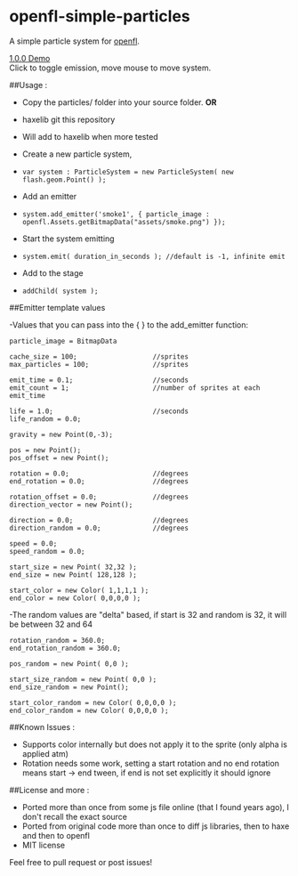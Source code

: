 openfl-simple-particles
=======================

A simple particle system for [openfl](http://openfl.org).

[ 1.0.0 Demo ](http://underscorediscovery.com/sven/openfl-simple-particles/)    
Click to toggle emission, move mouse to move system.

##Usage : 

- Copy the particles/ folder into your source folder. **OR**
- haxelib git this repository 
- Will add to haxelib when more tested

- Create a new particle system, 
- `var system : ParticleSystem = new ParticleSystem( new flash.geom.Point() );`
- Add an emitter 
- `system.add_emitter('smoke1', { particle_image : openfl.Assets.getBitmapData("assets/smoke.png") });`
- Start the system emitting
- `system.emit( duration_in_seconds ); //default is -1, infinite emit`
- Add to the stage
- `addChild( system );`

##Emitter template values

-Values that you can pass into the { } to the add_emitter function: 

    particle_image = BitmapData

    cache_size = 100; 					//sprites
    max_particles = 100; 				//sprites

    emit_time = 0.1; 					//seconds
    emit_count = 1; 					//number of sprites at each emit_time

    life = 1.0;							//seconds
    life_random = 0.0;

    gravity = new Point(0,-3);

    pos = new Point();
    pos_offset = new Point();
    
    rotation = 0.0;						//degrees
    end_rotation = 0.0;					//degrees

    rotation_offset = 0.0;				//degrees
    direction_vector = new Point();

    direction = 0.0;					//degrees
    direction_random = 0.0;				//degrees

    speed = 0.0;
    speed_random = 0.0;

    start_size = new Point( 32,32 );
    end_size = new Point( 128,128 );

    start_color = new Color( 1,1,1,1 );
    end_color = new Color( 0,0,0,0 );

-The random values are "delta" based, if start is 32 and random is 32, it will be between 32 and 64

    rotation_random = 360.0;
    end_rotation_random = 360.0;

    pos_random = new Point( 0,0 );

    start_size_random = new Point( 0,0 );
    end_size_random = new Point();

    start_color_random = new Color( 0,0,0,0 );
    end_color_random = new Color( 0,0,0,0 );


##Known Issues :

- Supports color internally but does not apply it to the sprite (only alpha is applied atm)
- Rotation needs some work, setting a start rotation and no end rotation means start -> end tween, if end is not set explicitly it should ignore

##License and more :

- Ported more than once from some js file online (that I found years ago), I don't recall the exact source
- Ported from original code more than once to diff js libraries, then to haxe and then to openfl
- MIT license


Feel free to pull request or post issues!

